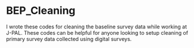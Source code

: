 # BEP_Cleaning

I wrote these codes for cleaning the baseline survey data while working at J-PAL. These codes can be helpful for anyone looking to setup cleaning of primary survey data collected using digital surveys.
